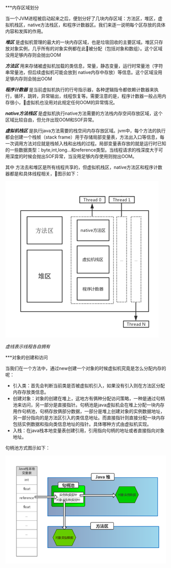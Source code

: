 
***内存区域划分 

当一个JVM进程被启动起来之后，便划分好了几块内存区域：方法区，堆区，虚拟机栈区，native方法栈区，和程序计数器区。我们来逐一说明每个区存放的具体内容和发挥的作用。

_**堆区**_  是虚拟机管理的最大的一块内存区域，也是垃圾回收的主要区域。堆区只存放对象实例，几乎所有的对象实例都在此被分配（包括对象和数组）。这个区域没用足够内存则会抛出OOM

_**方法区**_  用来存储被虚拟机加载的类信息，常量，静态变量，运行时常量池（字符串常量池，但后续虚拟机可能会放到 native内存中存放）等信息。这个区域没用足够内存则会抛出OOM

_**程序计数器**_   是当前虚拟机执行的行号指示器，各种逻辑指令都依赖计数器来执行，循环，跳转，异常输出，线程恢复等。需要注意的是，程序计数器一般占用内存很小，虚拟机也没用对此规定任何OOM的异常情况。

_**native方法栈区**_  是虚拟机执行native方法需要的方法栈内存空间存放区域，这个区域比较自由，但允许出现OOM和SOF异常。

_**虚拟机栈区**_  是执行java方法需要的栈空间内存存放区域。jvm中，每个方法的执行都会创建一个栈帧（stack frame）用于存储局部变量表，方法出入口等信息，每一次调用方法对应就是栈帧入栈和出栈的过程。局部变量表存放的就是运行时已知的一些数据类型：byte,int,long...和reference类型。当线程请求的栈深度大于可用深度的时候会抛出SOF异常，当没用足够内存使用则抛出OOM。

其中 方法去和堆区是所有线程共享的，但虚拟机栈区，native方法区和程序计数器都是和具体线程相关，图示如下：

 ![虚拟机内存分布](https://raw.githubusercontent.com/chufengma/JVMDocs/master/images/jvm_reading_note_mem_brief.png)

_虚线表示线程各自拥有_

***对象的创建和访问

当我们在一个方法中，通过new创建一个对象的时候虚拟机究竟是怎么分配内存的呢：

- 引入类：首先会判断当前类是否被虚拟机引入，如果没有引入则在方法区分配内存存放类信息。
- 创建对象：对象的创建在堆上，这地方有俩种分配访问策略，一种是通过句柄池来访问，另一部分是直接指针。句柄池是java虚拟机会在堆上分配一块内存用作句柄池，句柄存放俩部分数据，一部分是堆上创建对象的实例数据地址，另一部分指向的是方法区引入的类信息地址。而直接指针则直接分配一块内存包括实例数据和指向类信息地址的指针。具体哪种方式由虚拟机实现。
- 入栈：在java栈本地变量表创建引用，引用指向句柄的地址或者直接指向对象地址。

句柄池方式图示如下：

![虚拟机内存分布](https://raw.githubusercontent.com/chufengma/JVMDocs/master/images/jvm_reading_not_create_object.png)






